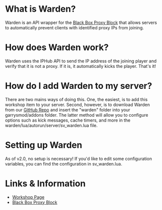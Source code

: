 # What is Warden?
Warden is an API wrapper for the [Black Box Proxy Block](http://proxy.mind-media.com/block/) that allows servers to automatically prevent clients with identified proxy IPs from joining.

# How does Warden work?
Warden uses the IPHub API to send the IP address of the joining player and verify that it is not a proxy. If it is, it automatically kicks the player. That's it!

# How do I add Warden to my server?
There are two mains ways of doing this. One, the easiest, is to add this workshop item to your server. Second, however, is to download Warden from our [GitHub Repo](https://github.com/Silhouhat/Warden) and insert the "warden" folder into your garrysmod/addons folder. The latter method will allow you to configure options such as kick messages, cache timers, and more in the warden/lua/autorun/server/sv_warden.lua file.

# Setting up Warden
As of v2.0, no setup is necessary! If you'd like to edit some configuration variables, you can find the configuration in sv_warden.lua.

# Links & Information
* [Workshop Page](http://steamcommunity.com/sharedfiles/filedetails/?id=1134625427)
* [Black Box Proxy Block](http://proxy.mind-media.com/block/)
